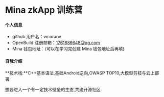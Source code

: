 # Mina zkApp 训练营


#### 个人信息

- github 用户名：vmoranv
- OpenBuild 注册邮箱：1761886648@qq.com
- Mina 钱包地址：(可以在学习完创建 Mina 钱包地址后再填)

#### 自我介绍

**技术栈:**C++基本语法,基础Android逆向,OWASP TOP10,大模型剪枝与云上部署;

想要进入一个有一定技术壁垒的生态,共建开源社区.

